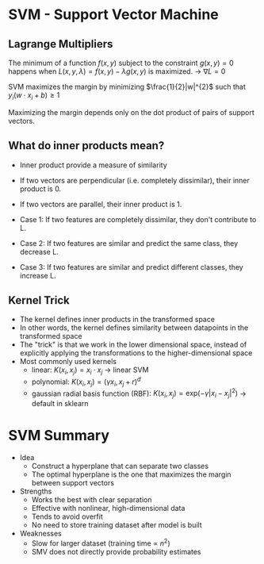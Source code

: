 # SVM - Support Vector Machine
## Lagrange Multipliers
The minimum of a function $f(x, y)$ subject to the constraint $g(x,y) = 0$ happens when $L(x,y, \lambda) = f(x, y) - \lambda g(x,y)$ is maximized.
	→ $\nabla L = 0$

SVM maximizes the margin by minimizing $\frac{1}{2}|w|^{2}$ such that $y_{i}(w\cdot x_{i}+b) \ge 1$

Maximizing the margin depends only on the dot product of pairs of support vectors.


## What do inner products mean?
- Inner product provide a measure of similarity
- If two vectors are perpendicular (i.e. completely dissimilar), their inner product is 0.
- If two vectors are parallel, their inner product is 1.

- Case 1: If two features are completely dissimilar, they don't contribute to L.
- Case 2: If two features are similar and predict the same class, they decrease L.
- Case 3: If two features are similar and predict different classes, they increase L.

## Kernel Trick
- The kernel defines inner products in the transformed space
- In other words, the kernel defines similarity between datapoints in the transformed space
- The "trick" is that we work in the lower dimensional space, instead of explicitly applying the transformations to the higher-dimensional space
- Most commonly used kernels
	- linear: $K(x_{i},x_{j})=x_{i}\cdot x_{j}$
		→ linear SVM
	- polynomial: $K(x_{i},x_{j})=(\gamma x_{i}, x_{j}+r)^{d}$
	- gaussian radial basis function (RBF): $K(x_{i}, x_{j})=\text{exp} (-\gamma |x_{i}-x_{j}|^{2})$
		→ default in sklearn

# SVM Summary
- Idea
	- Construct a hyperplane that can separate two classes
	- The optimal hyperplane is the one that maximizes the margin between support vectors
- Strengths
	- Works the best with clear separation
	- Effective with nonlinear, high-dimensional data
	- Tends to avoid overfit
	- No need to store training dataset after model is built
- Weaknesses
	- Slow for larger dataset (training time ∝ $n^{2}$)
	- SMV does not directly provide probability estimates



